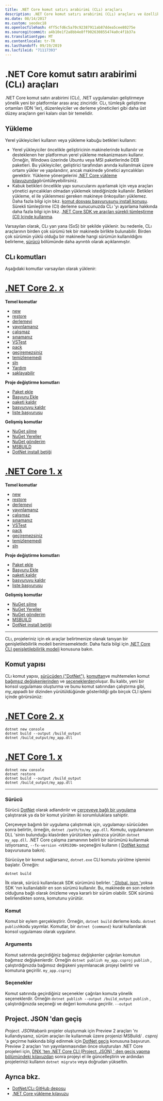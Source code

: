 ```yaml
---
title: .NET Core komut satırı arabirimi (CLı) araçları
description: .NET Core komut satırı arabirimi (CLı) araçları ve özelliklerine genel bakış.
ms.date: 08/14/2017
ms.custom: seodec18
ms.openlocfilehash: 4ff5cfd6c5a70c92387911ab87ddea5cee80275e
ms.sourcegitcommit: a4b10e1f2a8bb4e8ff902630855474a0c4f1b37a
ms.translationtype: MT
ms.contentlocale: tr-TR
ms.lasthandoff: 09/19/2019
ms.locfileid: "71117393"
---
```

# <a name="net-core-command-line-interface-cli-tools"></a>.NET Core komut satırı arabirimi (CLı) araçları

.NET Core komut satırı arabirimi (CLı), .NET uygulamaları geliştirmeye yönelik yeni bir platformlar arası araç zinciridir. CLı, tümleşik geliştirme ortamları (IDN 'ler), düzenleyiciler ve derleme yöneticileri gibi daha üst düzey araçların geri kalanı olan bir temelidir.

## <a name="installation"></a>Yükleme

Yerel yükleyicileri kullanın veya yükleme kabuğu betikleri kullanın:

- Yerel yükleyiciler öncelikle geliştiricinin makinelerinde kullanılır ve desteklenen her platformun yerel yükleme mekanizmasını kullanır. Örneğin, Windows üzerinde Ubuntu veya MSI paketlerinde DEB paketleri. Bu yükleyiciler, geliştirici tarafından anında kullanılmak üzere ortamı yükler ve yapılandırır, ancak makinede yönetici ayrıcalıkları gerektirir. Yükleme yönergelerini [.NET Core yükleme kılavuzunda](https://aka.ms/dotnetcoregs)görüntüleyebilirsiniz.
- Kabuk betikleri öncelikle yapı sunucularını ayarlamak için veya araçları yönetici ayrıcalıkları olmadan yüklemek istediğinizde kullanılır. Betikleri yükleme, el ile yüklenmesi gereken makineye önkoşulları yüklemez. Daha fazla bilgi için bkz. [komut dosyası başvurusunu install konusu](dotnet-install-script.md). Sürekli tümleştirme (CI) derleme sunucunuzda CLı 'yı ayarlama hakkında daha fazla bilgi için bkz. [.NET Core SDK ve araçları sürekli tümleştirme (CI) Içinde kullanma](using-ci-with-cli.md).

Varsayılan olarak, CLı yan yana (SxS) bir şekilde yüklenir. bu nedenle, CLı araçlarının birden çok sürümü tek bir makinede birlikte bulunabilir. Birden çok sürümün yüklü olduğu bir makinede hangi sürümün kullanıldığını belirleme, [sürücü](#driver) bölümünde daha ayrıntılı olarak açıklanmıştır.

## <a name="cli-commands"></a>CLı komutları

Aşağıdaki komutlar varsayılan olarak yüklenir:

<!-- markdownlint-disable MD025 -->

# <a name="net-core-2xtabnetcore2x"></a>[.NET Core 2. x](#tab/netcore2x)

**Temel komutlar**

- [new](dotnet-new.md)
- [restore](dotnet-restore.md)
- [derlemeyi](dotnet-build.md)
- [yayınlamanız](dotnet-publish.md)
- [çalışmaz](dotnet-run.md)
- [sınamanız](dotnet-test.md)
- [VSTest](dotnet-vstest.md)
- [pack](dotnet-pack.md)
- [geçiremezsiniz](dotnet-migrate.md)
- [temizlenemedi](dotnet-clean.md)
- [sln](dotnet-sln.md)
- [Yardım](dotnet-help.md)
- [saklayabilir](dotnet-store.md)

**Proje değiştirme komutları**

- [Paket ekle](dotnet-add-package.md)
- [Başvuru Ekle](dotnet-add-reference.md)
- [paketi kaldır](dotnet-remove-package.md)
- [başvuruyu kaldır](dotnet-remove-reference.md)
- [liste başvurusu](dotnet-list-reference.md)

**Gelişmiş komutlar**

- [NuGet silme](dotnet-nuget-delete.md)
- [NuGet Yereller](dotnet-nuget-locals.md)
- [NuGet gönderim](dotnet-nuget-push.md)
- [MSBUILD](dotnet-msbuild.md)
- [DotNet install betiği](dotnet-install-script.md)

# <a name="net-core-1xtabnetcore1x"></a>[.NET Core 1. x](#tab/netcore1x)

**Temel komutlar**

- [new](dotnet-new.md)
- [restore](dotnet-restore.md)
- [derlemeyi](dotnet-build.md)
- [yayınlamanız](dotnet-publish.md)
- [çalışmaz](dotnet-run.md)
- [sınamanız](dotnet-test.md)
- [VSTest](dotnet-vstest.md)
- [pack](dotnet-pack.md)
- [geçiremezsiniz](dotnet-migrate.md)
- [temizlenemedi](dotnet-clean.md)
- [sln](dotnet-sln.md)

**Proje değiştirme komutları**

- [Paket ekle](dotnet-add-package.md)
- [Başvuru Ekle](dotnet-add-reference.md)
- [paketi kaldır](dotnet-remove-package.md)
- [başvuruyu kaldır](dotnet-remove-reference.md)
- [liste başvurusu](dotnet-list-reference.md)

**Gelişmiş komutlar**

- [NuGet silme](dotnet-nuget-delete.md)
- [NuGet Yereller](dotnet-nuget-locals.md)
- [NuGet gönderim](dotnet-nuget-push.md)
- [MSBUILD](dotnet-msbuild.md)
- [DotNet install betiği](dotnet-install-script.md)

---

CLı, projeleriniz için ek araçlar belirtmenize olanak tanıyan bir genişletilebilirlik modeli benimsemektedir. Daha fazla bilgi için [.NET Core CLI genişletilebilirlik modeli](extensibility.md) konusuna bakın.

## <a name="command-structure"></a>Komut yapısı

CLı komut yapısı, [sürücüden ("DotNet")](#driver), [komuttan](#command)ve muhtemelen komut [bağımsız değişkenlerinden](#arguments) ve [seçeneklerden](#options)oluşur. Bu kalıbı, yeni bir konsol uygulaması oluşturma ve bunu komut satırından çalıştırma gibi, *my_app*adlı bir dizinden yürütüldüğünde gösterildiği gıbı birçok CLI işlemi içinde görürsünüz:

# <a name="net-core-2xtabnetcore2x"></a>[.NET Core 2. x](#tab/netcore2x)

```dotnetcli
dotnet new console
dotnet build --output /build_output
dotnet /build_output/my_app.dll
```

# <a name="net-core-1xtabnetcore1x"></a>[.NET Core 1. x](#tab/netcore1x)

```dotnetcli
dotnet new console
dotnet restore
dotnet build --output /build_output
dotnet /build_output/my_app.dll
```

---

### <a name="driver"></a>Sürücü

Sürücü [DotNet](dotnet.md) olarak adlandırılır ve [çerçeveye bağlı bir uygulama](../deploying/index.md) çalıştırarak ya da bir komut yürüten iki sorumluluklara sahiptir. 

Çerçeveye bağımlı bir uygulama çalıştırmak için, uygulamayı sürücüden sonra belirtin, örneğin, `dotnet /path/to/my_app.dll`. Komutu, uygulamanın DLL 'sinin bulunduğu klasörden yürütürken yalnızca yürütün `dotnet my_app.dll`. .NET Core çalışma zamanının belirli bir sürümünü kullanmak istiyorsanız, `--fx-version <VERSION>` seçeneğini kullanın ( [DotNet komut](dotnet.md) başvurusuna bakın).

Sürücüye bir komut sağlarsanız, `dotnet.exe` CLI komutu yürütme işlemini başlatır. Örneğin:

```dotnetcli
dotnet build
```

İlk olarak, sürücü kullanılacak SDK sürümünü belirler. [' Global. json '](global-json.md)yoksa SDK 'nın kullanılabilir en son sürümü kullanılır. Bu, makinede en son nelerin olduğuna bağlı olarak önizleme veya kararlı bir sürüm olabilir.  SDK sürümü belirlendikten sonra, komutunu yürütür.

### <a name="command"></a>Komut

Komut bir eylem gerçekleştirir. Örneğin, `dotnet build` derleme kodu. `dotnet publish`kodu yayımlar. Komutlar, bir `dotnet {command}` kural kullanılarak konsol uygulaması olarak uygulanır.

### <a name="arguments"></a>Arguments

Komut satırında geçirdiğiniz bağımsız değişkenler çağrılan komutun bağımsız değişkenlerdir. Örneğin `dotnet publish my_app.csproj` `publish` , çalıştırdığınızda bağımsız değişkeni yayımlanacak projeyi belirtir ve komutuna geçirilir. `my_app.csproj`

### <a name="options"></a>Seçenekler

Komut satırında geçirdiğiniz seçenekler çağrılan komuta yönelik seçeneklerdir. Örneğin `dotnet publish --output /build_output` `publish` , çalıştırdığınızda seçeneği ve değeri komutuna geçirilir. `--output`

## <a name="migration-from-projectjson"></a>Project. JSON 'dan geçiş

*Project. JSON*tabanlı projeler oluşturmak için Preview 2 araçları 'nı kullandıysanız, sürüm araçları ile kullanmak üzere projenizi MSBuild/ *. csproj* 'a geçirme hakkında bilgi edinmek için [DotNet geçiş](dotnet-migrate.md) konusuna başvurun. Preview 2 araçları 'nın yayınlanmasından önce oluşturulan .NET Core projeleri için, [DNX 'ten .NET Core CLI (Project. JSON) ' den geçiş yapma bölümündeki kılavuzdan](../migration/from-dnx.md) sonra projeyi el ile güncelleştirin ve ardından projelerinizi kullanın `dotnet migrate` veya doğrudan yükseltin.

## <a name="see-also"></a>Ayrıca bkz.

- [DotNet/CLı GitHub deposu](https://github.com/dotnet/cli/)
- [.NET Core yükleme kılavuzu](https://aka.ms/dotnetcoregs)
